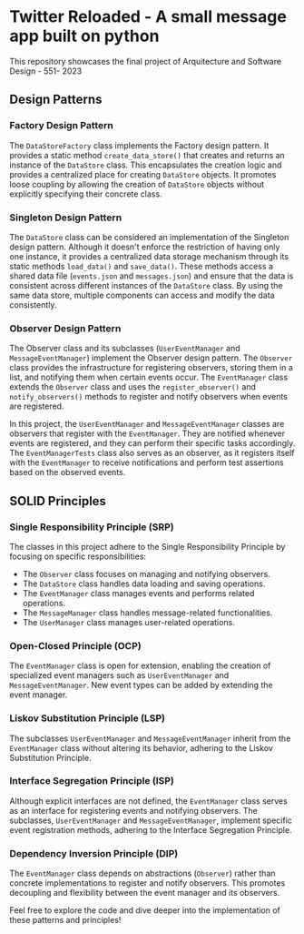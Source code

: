 # Twitter Reloaded - A small message app built on python 

This repository showcases the final project of Arquitecture and Software Design - 551- 2023 

## Design Patterns

### Factory Design Pattern

The `DataStoreFactory` class implements the Factory design pattern. It provides a static method `create_data_store()` that creates and returns an instance of the `DataStore` class. This encapsulates the creation logic and provides a centralized place for creating `DataStore` objects. It promotes loose coupling by allowing the creation of `DataStore` objects without explicitly specifying their concrete class.

### Singleton Design Pattern

The `DataStore` class can be considered an implementation of the Singleton design pattern. Although it doesn't enforce the restriction of having only one instance, it provides a centralized data storage mechanism through its static methods `load_data()` and `save_data()`. These methods access a shared data file (`events.json` and `messages.json`) and ensure that the data is consistent across different instances of the `DataStore` class. By using the same data store, multiple components can access and modify the data consistently.

### Observer Design Pattern

The Observer class and its subclasses (`UserEventManager` and `MessageEventManager`) implement the Observer design pattern. The `Observer` class provides the infrastructure for registering observers, storing them in a list, and notifying them when certain events occur. The `EventManager` class extends the `Observer` class and uses the `register_observer()` and `notify_observers()` methods to register and notify observers when events are registered.

In this project, the `UserEventManager` and `MessageEventManager` classes are observers that register with the `EventManager`. They are notified whenever events are registered, and they can perform their specific tasks accordingly. The `EventManagerTests` class also serves as an observer, as it registers itself with the `EventManager` to receive notifications and perform test assertions based on the observed events.

## SOLID Principles

### Single Responsibility Principle (SRP)

The classes in this project adhere to the Single Responsibility Principle by focusing on specific responsibilities:

- The `Observer` class focuses on managing and notifying observers.
- The `DataStore` class handles data loading and saving operations.
- The `EventManager` class manages events and performs related operations.
- The `MessageManager` class handles message-related functionalities.
- The `UserManager` class manages user-related operations.

### Open-Closed Principle (OCP)

The `EventManager` class is open for extension, enabling the creation of specialized event managers such as `UserEventManager` and `MessageEventManager`. New event types can be added by extending the event manager.

### Liskov Substitution Principle (LSP)

The subclasses `UserEventManager` and `MessageEventManager` inherit from the `EventManager` class without altering its behavior, adhering to the Liskov Substitution Principle.

### Interface Segregation Principle (ISP)

Although explicit interfaces are not defined, the `EventManager` class serves as an interface for registering events and notifying observers. The subclasses, `UserEventManager` and `MessageEventManager`, implement specific event registration methods, adhering to the Interface Segregation Principle.

### Dependency Inversion Principle (DIP)

The `EventManager` class depends on abstractions (`Observer`) rather than concrete implementations to register and notify observers. This promotes decoupling and flexibility between the event manager and its observers.

Feel free to explore the code and dive deeper into the implementation of these patterns and principles!
